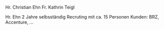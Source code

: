 Hr. Christian Ehn
Fr. Kathrin Teigl

Hr. Ehn 2 Jahre selbsständig
Recruting mit ca. 15 Personen
Kunden: BRZ, Accenture, ...
